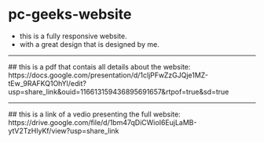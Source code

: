 # pc-geeks-website
- this is a fully responsive website.
- with a great design that is designed by me.
<hr>
## this is a pdf that contais all details about the website: <br>
https://docs.google.com/presentation/d/1cljPFwZzGJQje1MZ-tEw_9RAFKQ1OhYl/edit?usp=share_link&ouid=116613159436895691657&rtpof=true&sd=true
<hr>
## this is a link of a vedio presenting the full website: <br> 
https://drive.google.com/file/d/1bm47qDiCWioI6EujLaMB-ytV2TzHlyKf/view?usp=share_link


